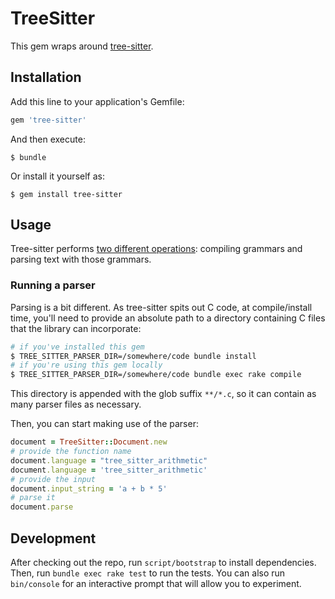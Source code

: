 # TreeSitter

This gem wraps around [tree-sitter](https://github.com/tree-sitter/tree-sitter).

## Installation

Add this line to your application's Gemfile:

```ruby
gem 'tree-sitter'
```

And then execute:

    $ bundle

Or install it yourself as:

    $ gem install tree-sitter

## Usage

Tree-sitter performs [two different operations](https://github.com/tree-sitter/tree-sitter#overview): compiling grammars and parsing text with those grammars.

### Running a parser

Parsing is a bit different. As tree-sitter spits out C code, at compile/install time, you'll need to provide an absolute path to a directory containing C files that the library can incorporate:

``` bash
# if you've installed this gem
$ TREE_SITTER_PARSER_DIR=/somewhere/code bundle install
# if you're using this gem locally
$ TREE_SITTER_PARSER_DIR=/somewhere/code bundle exec rake compile
```

This directory is appended with the glob suffix `**/*.c`, so it can contain as many parser files as necessary.

Then, you can start making use of the parser:

``` ruby
document = TreeSitter::Document.new
# provide the function name
document.language = "tree_sitter_arithmetic"
document.language = 'tree_sitter_arithmetic'
# provide the input
document.input_string = 'a + b * 5'
# parse it
document.parse
```

## Development

After checking out the repo, run `script/bootstrap` to install dependencies. Then, run `bundle exec rake test` to run the tests. You can also run `bin/console` for an interactive prompt that will allow you to experiment.
